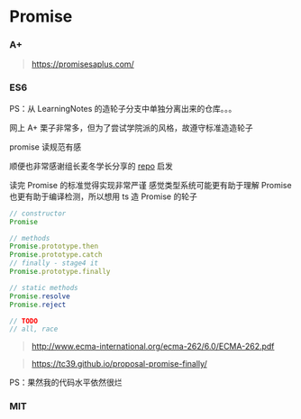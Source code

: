 # Promise

### A+ 

> https://promisesaplus.com/

### ES6

PS：从 LearningNotes 的造轮子分支中单独分离出来的仓库。。。

网上 A+ 栗子非常多，但为了尝试学院派的风格，故遵守标准造造轮子

promise 读规范有感

顺便也非常感谢组长麦冬学长分享的 [repo](https://github.com/MondoGao/ES2015-promise-implement) 启发

读完 Promise 的标准觉得实现非常严谨
感觉类型系统可能更有助于理解 Promise 也更有助于编译检测，所以想用 ts 造 Promise 的轮子

``` javascript
// constructor
Promise

// methods
Promise.prototype.then
Promise.prototype.catch
// finally - stage4 it
Promise.prototype.finally

// static methods
Promise.resolve
Promise.reject

// TODO
// all, race
```

> http://www.ecma-international.org/ecma-262/6.0/ECMA-262.pdf

> https://tc39.github.io/proposal-promise-finally/

PS：果然我的代码水平依然很烂

### MIT